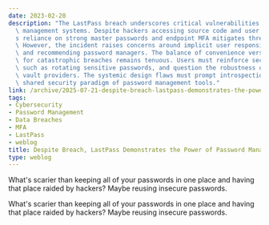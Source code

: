 ```yaml
---
date: 2023-02-20
description: "The LastPass breach underscores critical vulnerabilities in password\
  \ management systems. Despite hackers accessing source code and user data, the architecture\u2019\
  s reliance on strong master passwords and endpoint MFA mitigates threat severity.\
  \ However, the incident raises concerns around implicit user responsibility in selecting\
  \ and recommending password managers. The balance of convenience versus the potential\
  \ for catastrophic breaches remains tenuous. Users must reinforce security protocols,\
  \ such as rotating sensitive passwords, and question the robustness of their chosen\
  \ vault providers. The systemic design flaws must prompt introspection into the\
  \ shared security paradigm of password management tools."
link: /archive/2025-07-21-despite-breach-lastpass-demonstrates-the-power-of-password-management
tags:
- Cybersecurity
- Password Management
- Data Breaches
- MFA
- LastPass
- weblog
title: Despite Breach, LastPass Demonstrates the Power of Password Management
type: weblog
---
```


What's scarier than keeping all of your passwords in one place and having that place raided by hackers? Maybe reusing insecure passwords.

What's scarier than keeping all of your passwords in one place and having that place raided by hackers? Maybe reusing insecure passwords.

